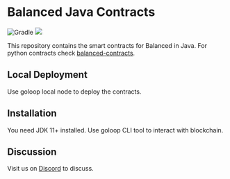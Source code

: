 # Balanced Java Contracts

![Gradle](https://img.shields.io/badge/gradle-7.2-blue) ![](https://github.com/balancednetwork/balanced-java-contracts/workflows/push-main/badge.svg?branch=main)

This repository contains the smart contracts for Balanced in Java. For python contracts check [balanced-contracts](
https://github.com/balancednetwork/balanced-contracts). 

## Local Deployment

Use goloop local node to deploy the contracts.

## Installation

You need JDK 11+ installed. Use goloop CLI tool to interact with blockchain.

## Discussion

Visit us on [Discord](https://discord.gg/5EzEtP4XQE) to discuss.
